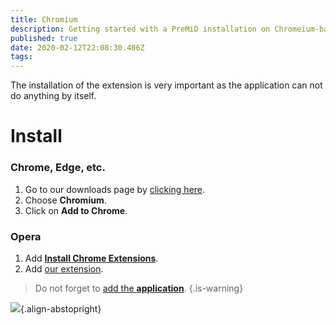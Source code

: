 ```yaml
---
title: Chromium
description: Getting started with a PreMiD installation on Chromeium-based browsers
published: true
date: 2020-02-12T22:08:30.406Z
tags: 
---
```


The installation of the extension is very important as the application can not do anything by itself.

# Install
### Chrome, Edge, etc.
1. Go to our downloads page by [clicking here](https://premid.app/downloads).
2. Choose **Chromium**.
3. Click on **Add to Chrome**.

### Opera
1. Add **[Install Chrome Extensions](https://addons.opera.com/en/extensions/details/install-chrome-extensions/)**.
2. Add [our extension](https://premid.app/downloads).

> Do not forget to [add the **application**](/install).
{.is-warning}

![](https://img.icons8.com/color/2x/chrome.png){.align-abstopright}